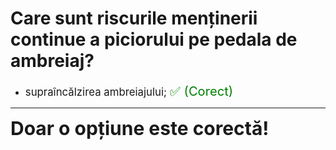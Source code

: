 # Care sunt riscurile menținerii continue a piciorului pe pedala de ambreiaj?

- <span style="font-size: larger;">supraîncălzirea ambreiajului; <span style="color: green; font-size: larger;">✅ (Corect)</span></span>

---

<span style="font-size: 30px; font-weight: bold;">**Doar o opțiune este corectă!**</span>